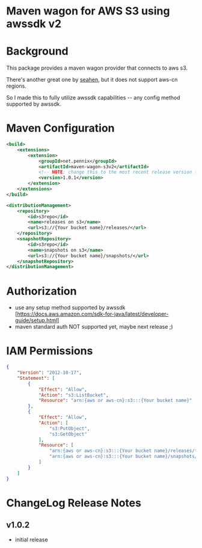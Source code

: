 Maven wagon for AWS S3 using awssdk v2
=========================================

# Background

This package provides a maven wagon provider that connects to aws s3.

There's another great one by [seahen](https://github.com/seahen/maven-s3-wagon), but it does not support aws-cn regions.

So I made this to fully utilize awssdk capabilities -- any config method supported by awssdk.

# Maven Configuration

``` xml
<build>
	<extensions>
		<extension>
			<groupId>net.pennix</groupId>
			<artifactId>maven-wagon-s3v2</artifactId>
			<!-- NOTE: change this to the most recent release version from the repo -->
			<version>1.0.1</version>
		</extension>
	</extensions>
</build>

<distributionManagement>
	<repository>
		<id>s3repo</id>
		<name>releases on s3</name>
		<url>s3://{Your bucket name}/releases/</url>
	</repository>
	<snapshotRepository>
		<id>s3repo</id>
		<name>snapshots on s3</name>
		<url>s3://{Your bucket name}/snapshots/</url>
	</snapshotRepository>
</distributionManagement>
```

# Authorization

* use any setup method supported by awssdk [https://docs.aws.amazon.com/sdk-for-java/latest/developer-guide/setup.html]
* maven standard auth NOT supported yet, maybe next release ;)


# IAM Permissions

``` json
{
    "Version": "2012-10-17",
    "Statement": [
        {
            "Effect": "Allow",
            "Action": "s3:ListBucket",
            "Resource": "arn:{aws or aws-cn}:s3:::{Your bucket name}"
        },
        {
            "Effect": "Allow",
            "Action": [
                "s3:PutObject",
                "s3:GetObject"
            ],
            "Resource": [
                "arn:{aws or aws-cn}:s3:::{Your bucket name}/releases/*",
                "arn:{aws or aws-cn}:s3:::{Your bucket name}/snapshots/*"
            ]
        }
    ]
}
```

# ChangeLog Release Notes

## v1.0.2

* initial release
